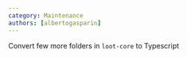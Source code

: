 ```yaml
---
category: Maintenance
authors: [albertogasparin]
---
```


Convert few more folders in `loot-core` to Typescript
